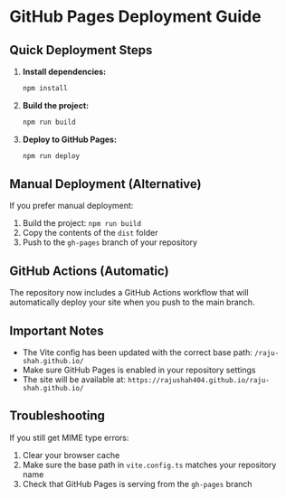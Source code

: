 # GitHub Pages Deployment Guide

## Quick Deployment Steps

1. **Install dependencies:**
   ```bash
   npm install
   ```

2. **Build the project:**
   ```bash
   npm run build
   ```

3. **Deploy to GitHub Pages:**
   ```bash
   npm run deploy
   ```

## Manual Deployment (Alternative)

If you prefer manual deployment:

1. Build the project: `npm run build`
2. Copy the contents of the `dist` folder
3. Push to the `gh-pages` branch of your repository

## GitHub Actions (Automatic)

The repository now includes a GitHub Actions workflow that will automatically deploy your site when you push to the main branch.

## Important Notes

- The Vite config has been updated with the correct base path: `/raju-shah.github.io/`
- Make sure GitHub Pages is enabled in your repository settings
- The site will be available at: `https://rajushah404.github.io/raju-shah.github.io/`

## Troubleshooting

If you still get MIME type errors:
1. Clear your browser cache
2. Make sure the base path in `vite.config.ts` matches your repository name
3. Check that GitHub Pages is serving from the `gh-pages` branch
